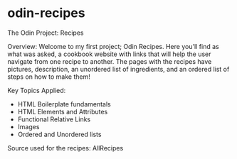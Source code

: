 # odin-recipes
The Odin Project: Recipes

Overview:
Welcome to my first project; Odin Recipes. Here you'll find as what was asked, a cookbook website with links that will help the user navigate from one recipe to another. The pages with the recipes have pictures, description, an unordered list of ingredients, and an ordered list of steps on how to make them!

Key Topics Applied:
- HTML Boilerplate fundamentals
- HTML Elements and Attributes
- Functional Relative Links
- Images
- Ordered and Unordered lists

Source used for the recipes:
AllRecipes